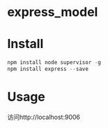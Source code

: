 # express_model
# Install
```javascript
npm install node supervisor -g
npm install express --save
```
# Usage
访问http://localhost:9006
